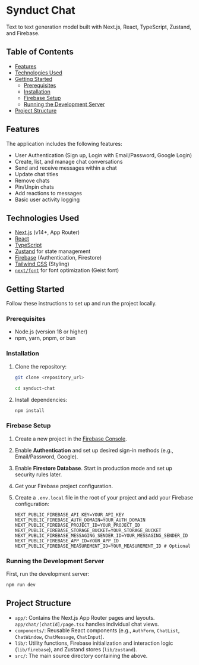 
# Synduct Chat

Text to text generation model built with Next.js, React, TypeScript, Zustand, and Firebase.

## Table of Contents


- [Features](#features)
- [Technologies Used](#technologies-used)
- [Getting Started](#getting-started)
  - [Prerequisites](#prerequisites)
  - [Installation](#installation)
  - [Firebase Setup](#firebase-setup)
  - [Running the Development Server](#running-the-development-server)
- [Project Structure](#project-structure)


## Features

The application includes the following features:

*   User Authentication (Sign up, Login with Email/Password, Google Login)
*   Create, list, and manage chat conversations
*   Send and receive messages within a chat
*   Update chat titles
*   Remove chats
*   Pin/Unpin chats
*   Add reactions to messages
*   Basic user activity logging

## Technologies Used

*   [Next.js](https://nextjs.org/) (v14+, App Router)
*   [React](https://reactjs.org/)
*   [TypeScript](https://www.typescriptlang.org/)
*   [Zustand](https://zustand-bearbites.vercel.app/) for state management
*   [Firebase](https://firebase.google.com/) (Authentication, Firestore)
*   [Tailwind CSS](https://tailwindcss.com/) (Styling)
*   [`next/font`](https://nextjs.org/docs/app/building-your-application/optimizing/fonts) for font optimization (Geist font)


## Getting Started

Follow these instructions to set up and run the project locally.

### Prerequisites

*   Node.js (version 18 or higher)
*   npm, yarn, pnpm, or bun

### Installation

1.  Clone the repository:
    ```bash
    git clone <repository_url>
    ```
    ```bash
    cd synduct-chat
    ```
2.  Install dependencies:
    ```bash
    npm install
    ```

### Firebase Setup

1.  Create a new project in the [Firebase Console](https://console.firebase.google.com/).
2.  Enable **Authentication** and set up desired sign-in methods (e.g., Email/Password, Google).
3.  Enable **Firestore Database**. Start in production mode and set up security rules later.
4.  Get your Firebase project configuration.
5.  Create a `.env.local` file in the root of your project and add your Firebase configuration:

    ```dotenv
    NEXT_PUBLIC_FIREBASE_API_KEY=YOUR_API_KEY
    NEXT_PUBLIC_FIREBASE_AUTH_DOMAIN=YOUR_AUTH_DOMAIN
    NEXT_PUBLIC_FIREBASE_PROJECT_ID=YOUR_PROJECT_ID
    NEXT_PUBLIC_FIREBASE_STORAGE_BUCKET=YOUR_STORAGE_BUCKET
    NEXT_PUBLIC_FIREBASE_MESSAGING_SENDER_ID=YOUR_MESSAGING_SENDER_ID
    NEXT_PUBLIC_FIREBASE_APP_ID=YOUR_APP_ID
    NEXT_PUBLIC_FIREBASE_MEASUREMENT_ID=YOUR_MEASUREMENT_ID # Optional
    ```

### Running the Development Server

First, run the development server:

```bash
npm run dev
```

## Project Structure

*   `app/`: Contains the Next.js App Router pages and layouts. `app/chat/[chatId]/page.tsx` handles individual chat views.
*   `components/`: Reusable React components (e.g., `AuthForm`, `ChatList`, `ChatWindow`, `ChatMessage`, `ChatInput`).
*   `lib/`: Utility functions, Firebase initialization and interaction logic (`lib/firebase`), and Zustand stores (`lib/zustand`).
*   `src/`: The main source directory containing the above.
